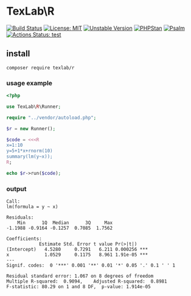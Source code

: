# TexLab\R
[![Build Status](https://travis-ci.com/andy-aa/phpR.svg?branch=master)](https://travis-ci.com/andy-aa/phpR)
[![License: MIT](https://img.shields.io/badge/License-MIT-yellow.svg)](https://opensource.org/licenses/MIT)
[![Unstable Version](https://img.shields.io/packagist/vpre/texlab/lightdb.svg)](https://packagist.org/packages/texlab/r)
[![PHPStan](https://img.shields.io/badge/PHPStan-level%20Max-brightgreen.svg?style=flat-square)](https://phpstan.org/)
[![Psalm](https://img.shields.io/badge/Psalm-Level%20Max-brightgreen.svg?style=flat-square)](https://psalm.dev/) 
[![Actions Status: test](https://github.com/andy-aa/phpR/workflows/CI/badge.svg)](https://github.com/andy-aa/phpR/actions?query=workflow%3ACI)

## install
```
composer require texlab/r
```

### usage example
```php
<?php

use TexLab\R\Runner;

require "../vendor/autoload.php";

$r = new Runner();

$code = <<<R
x=1:10
y=5+1*x+rnorm(10)
summary(lm(y~x));
R;

echo $r->run($code);
```
### output
```
Call:
lm(formula = y ~ x)

Residuals:
    Min      1Q  Median      3Q     Max
-1.1988 -0.9164 -0.1257  0.7085  1.7562

Coefficients:
            Estimate Std. Error t value Pr(>|t|)
(Intercept)   4.5280     0.7291   6.211 0.000256 ***
x             1.0529     0.1175   8.961 1.91e-05 ***
---
Signif. codes:  0 '***' 0.001 '**' 0.01 '*' 0.05 '.' 0.1 ' ' 1

Residual standard error: 1.067 on 8 degrees of freedom
Multiple R-squared:  0.9094,    Adjusted R-squared:  0.8981
F-statistic: 80.29 on 1 and 8 DF,  p-value: 1.914e-05

```
